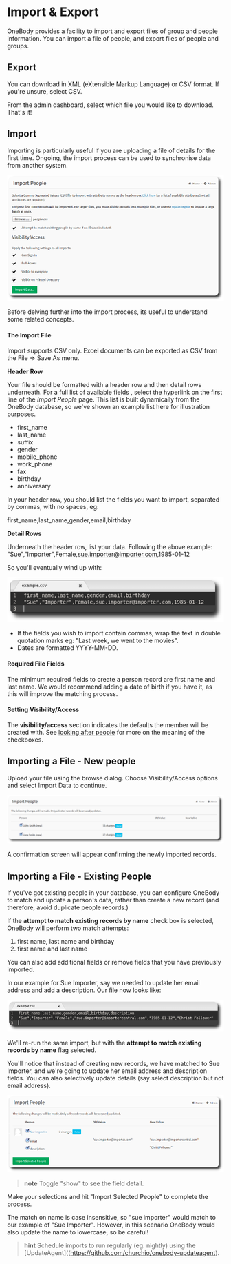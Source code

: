 # Import & Export

OneBody provides a facility to import and export files of group and people information. You can import a file of people, and export files of people and groups.

## Export
You can download in XML (eXtensible Markup Language) or CSV format. If you're unsure, select CSV.

From the admin dashboard, select which file you would like to download. That's it!

## Import
Importing is particularly useful if you are uploading a file of details for the first time. Ongoing, the import process can be used to synchronise data from another system.

![Import Settings](../img/admin/import-export-1.png)

Before delving further into the import process, its useful to understand some related concepts.

#### The Import File
Import supports CSV only. Excel documents can be exported as CSV from the File => Save As menu.

**Header Row**

Your file should be formatted with a header row and then detail rows underneath. For a full list of available fields , select the hyperlink on the first line of the *Import People* page. This list is built dynamically from the OneBody database, so we've shown an example list here for illustration purposes.

* first_name
* last_name
* suffix
* gender
* mobile_phone
* work_phone
* fax
* birthday
* anniversary

In your header row, you should list the fields you want to import, separated by commas, with no spaces, eg:

first_name,last_name,gender,email,birthday

**Detail Rows**

Underneath the header row, list your data. Following the above example:
"Sue","Importer",Female,sue.importer@importer.com,1985-01-12

So you'll eventually wind up with:

![Import Settings](../img/admin/import-export-3.png)

* If the fields you wish to import contain commas, wrap the text in double quotation marks eg:
"Last week, we went to the movies".
* Dates are formatted YYYY-MM-DD.


#### Required File Fields

The minimum required fields to create a person record are first name and last name. We would recommend adding a date of birth if you have it, as this will improve the matching process.


#### Setting Visibility/Access

The **visibility/access** section indicates the defaults the member will be created with. See [looking after people](../administration/looking_after_people.html) for more on the meaning of the checkboxes.


## Importing a File - New people

Upload your file using the browse dialog. Choose Visibility/Access options and select Import Data to continue.

![Import Settings](../img/admin/import-export-2.png)

 A confirmation screen will appear confirming the newly imported records.


## Importing a File - Existing People

If you've got existing people in your database, you can configure OneBody to match and update a person's data, rather than create a new record (and therefore, avoid duplicate people records.)

If the **attempt to match existing records by name** check box is selected, OneBody will perform two match attempts:

1. first name, last name and birthday
2. first name and last name

You can also add additional fields or remove fields that you have previously imported.

In our example for Sue Importer, say we needed to update her email address and add a description. Our file now looks like:

![Modified Import](../img/admin/import-export-4.png)

We'll re-run the same import, but with the  **attempt to match existing records by name** flag selected.

You'll notice that instead of creating new records, we have matched to Sue Importer, and we're going to update her email address and description fields. You can also selectively update details (say select description but not email address).

![Import](../img/admin/import-export-5.png)

> **note** Toggle "show" to see the field detail.

Make your selections and hit "Import Selected People" to complete the process.

The match on name is case insensitive, so "sue importer" would match to our example of "Sue Importer". However, in this scenario OneBody would also update the name to lowercase, so be careful!

> **hint** Schedule imports to run regularly (eg. nightly) using the [UpdateAgent]((https://github.com/churchio/onebody-updateagent).

<p>

